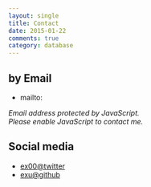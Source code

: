 ```yaml
---
layout: single
title: Contact
date: 2015-01-22
comments: true
category: database
---
```



## by Email

- mailto:

<script>
var a = ('jacek.wysocki' + '+blog@' + 'gmail.com')
document.write('<a href="mailto:' + a + '">' + a + '</a>')
</script>

<NOSCRIPT>
    <em>Email address protected by JavaScript.<BR>
    Please enable JavaScript to contact me.</em>
</NOSCRIPT>

## Social media

- [ex00@twitter](http://twitter.com/ex00)
- [exu@github](http://github.com/exu)
